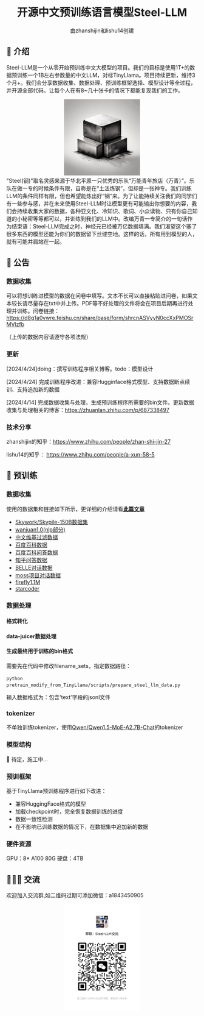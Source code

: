 <div align="center">

# 开源中文预训练语言模型Steel-LLM
由zhanshijin和lishu14创建
</div>


## 👋 介绍
Steel-LLM是一个从零开始预训练中文大模型的项目。我们的目标是使用1T+的数据预训练一个1B左右参数量的中文LLM，对标TinyLlama。项目持续更新，维持3个月+。我们会分享数据收集、数据处理、预训练框架选择、模型设计等全过程，并开源全部代码。让每个人在有8~几十张卡的情况下都能复现我们的工作。
<div align="center">
  <img src=".github/steel.png" width="200"/>
</div>
"Steel(钢)"取名灵感来源于华北平原一只优秀的乐队“万能青年旅店（万青）”。乐队在做一专的时候条件有限，自称是在“土法炼钢”，但却是一张神专。我们训练LLM的条件同样有限，但也希望能炼出好“钢”来。为了让能持续关注我们的同学们有一些参与感，并在未来使用Steel-LLM时让模型更有可能输出你想要的内容，我们会持续收集大家的数据，各种亚文化、冷知识、歌词、小众读物、只有你自己知道的小秘密等等都可以，并训练到我们的LLM中。改编万青一专简介的一句话作为结束语：Steel-LLM完成之时，神经元已经被万亿数据填满。我们渴望这个塞了很多东西的模型还能为你们的数据留下丝缕空地。这样的话，所有用到模型的人，就有可能并肩站在一起。

## 🔔 公告 
### 数据收集
可以将想训练进模型的数据在问卷中填写。文本不长可以直接粘贴进问卷，如果文本较长请尽量存在txt中并上传。PDF等不好处理的文件将会在项目后期再进行处理并训练。问卷链接：https://d8g1a0vwre.feishu.cn/share/base/form/shrcnASVyyN0ccXxPMOSrMVlzfb

（上传的数据内容请遵守各项法规）

### 更新
[2024/4/24]doing：撰写训练程序相关博客。todo：模型设计

[2024/4/24] 完成训练程序改进：兼容Hugginface格式模型、支持数据断点续训、支持追加新的数据 

[2024/4/14] 完成数据收集与处理，生成预训练程序所需要的bin文件。更新数据收集与处理相关的博客：https://zhuanlan.zhihu.com/p/687338497

### 技术分享
zhanshijin的知乎：https://www.zhihu.com/people/zhan-shi-jin-27

lishu14的知乎：
https://www.zhihu.com/people/a-xun-58-5


## 🤖 预训练
### 数据收集
使用的数据集和链接如下所示，更详细的介绍请看[**此篇文章**](https://zhuanlan.zhihu.com/p/687338497)

- [Skywork/Skypile-150B数据集](https://huggingface.co/datasets/Skywork/SkyPile-150B/tree/main/data)
- [wanjuan1.0(nlp部分)](https://opendatalab.org.cn/OpenDataLab/WanJuan1_dot_0?source=Q1NETg)
- [中文维基过滤数据](https://huggingface.co/datasets/pleisto/wikipedia-cn-20230720-filtered)
- [百度百科数据](https://huggingface.co/datasets/xuqinyang/BaiduBaike-5.63M)
- [百度百科问答数据](https://aistudio.baidu.com/datasetdetail/107726)
- [知乎问答数据](https://huggingface.co/datasets/wangrui6/Zhihu-KOL)
- [BELLE对话数据](https://github.com/LianjiaTech/BELLE/tree/main/data/10M)
- [moss项目对话数据](https://hf-mirror.com/datasets/YeungNLP/moss-003-sft-data)
- [firefly1.1M](https://hf-mirror.com/datasets/YeungNLP/firefly-train-1.1M)
- [starcoder](https://hf-mirror.com/datasets/bigcode/starcoderdata)

### 数据处理
#### 格式转化

#### data-juicer数据处理

#### 生成最终用于训练的bin格式
需要先在代码中修改filename_sets，指定数据路径：

`python pretrain_modify_from_TinyLlama/scripts/prepare_steel_llm_data.py`

输入数据格式为：包含'text'字段的jsonl文件

### tokenizer
不单独训练tokenizer，使用[Qwen/Qwen1.5-MoE-A2.7B-Chat](https://huggingface.co/Qwen/Qwen1.5-MoE-A2.7B-Chat)的tokenizer

### 模型结构
👷 待定，施工中...

### 预训框架

基于TinyLlama预训练程序进行如下改进：

  - 兼容HuggingFace格式的模型
  - 加载checkpoint时，完全恢复数据训练的进度
  - 数据一致性检测
  - 在不影响已训练数据的情况下，在数据集中追加新的数据



### 硬件资源
GPU：8* A100 80G
硬盘：4TB


## 🧑‍🤝‍🧑 交流
欢迎加入交流群,如二维码过期可添加微信：a1843450905
<div align="center">
  <img src=".github/qun.jpg" width="200"/>
</div>




